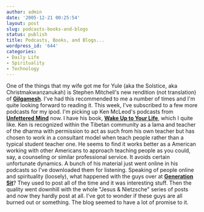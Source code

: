 ```yaml
---
author: admin
date: '2005-12-21 00:25:54'
layout: post
slug: podcasts-books-and-blogs
status: publish
title: Podcasts, Books, and Blogs...
wordpress_id: '644'
categories:
- Daily Life
- Spirituality
- Technology
---
```


One of the things that my wife got me for Yule (aka the Solstice, aka
Christmakwanzanukah) is Stephen Mitchell's new rendition (not
translation) of
**[Gilgamesh](http://www.amazon.com/gp/product/074326164X)**. I've had
this recommended to me a number of times and I'm quite looking forward
to reading it. This week, I've subscribed to a few more podcasts for my
ipod. I'm picking up Ken McLeod's podcasts from **[Unfettered
Mind](http://www.unfetteredmind.org/resources/audio.php)** now. I have
his book, **[Wake Up to Your
Life](http://www.amazon.com/gp/product/0062516809)**, which I quite
like. Ken is recognized within the Tibetan community as a lama and
teacher of the dharma with permission to act as such from his own
teacher but has chosen to work in a consultant model when teach people
rather than a typical student teacher one. He seems to find it works
better as a American working with other Americans to approach teaching
people as you could, say, a counseling or similar professional service.
It avoids certain unfortunate dynamics. A bunch of his material just
went online in his podcasts so I've downloaded them for listening.
Speaking of people online and spirituality (loosely), what happened with
the guys over at **[Generation Sit](http://www.generationsit.org/)**?
They used to post all of the time and it was interesting stuff. Then the
quality went downhill with the whole "Jesus & Nietzsche" series of posts
and now they hardly post at all. I've got to wonder if these guys are
all burned out or something. The blog seemed to have a lot of promise to
it.
